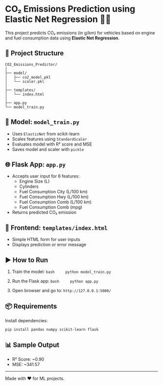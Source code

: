 # CO₂ Emissions Prediction using Elastic Net Regression 🚗💨

This project predicts CO₂ emissions (in g/km) for vehicles based on
engine and fuel consumption data using **Elastic Net Regression**.

## 📁 Project Structure

    CO2_Emissions_Predictor/
    │
    ├── model/
    │   ├── co2_model.pkl
    │   └── scaler.pkl
    │
    ├── templates/
    │   └── index.html
    │
    ├── app.py
    └── model_train.py

## 🧠 Model: `model_train.py`

-   Uses `ElasticNet` from scikit-learn
-   Scales features using `StandardScaler`
-   Evaluates model with R² score and MSE
-   Saves model and scaler with `pickle`

## 🌐 Flask App: `app.py`

-   Accepts user input for 6 features:
    -   Engine Size (L)
    -   Cylinders
    -   Fuel Consumption City (L/100 km)
    -   Fuel Consumption Hwy (L/100 km)
    -   Fuel Consumption Comb (L/100 km)
    -   Fuel Consumption Comb (mpg)
-   Returns predicted CO₂ emission

## 🎨 Frontend: `templates/index.html`

-   Simple HTML form for user inputs
-   Displays prediction or error message

## ▶️ How to Run

1.  Train the model: `bash     python model_train.py`

2.  Run the Flask app: `bash     python app.py`

3.  Open browser and go to: `http://127.0.0.1:5000/`

## 📦 Requirements

Install dependencies:

    pip install pandas numpy scikit-learn flask

## 📊 Sample Output

-   R² Score: \~0.90
-   MSE: \~341.57

------------------------------------------------------------------------

Made with ❤️ for ML projects.
